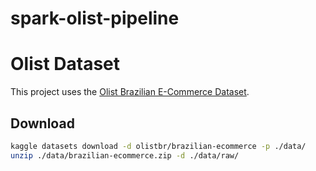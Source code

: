 # spark-olist-pipeline
# Olist Dataset

This project uses the [Olist Brazilian E-Commerce Dataset](https://www.kaggle.com/datasets/olistbr/brazilian-ecommerce).

## Download
```bash
kaggle datasets download -d olistbr/brazilian-ecommerce -p ./data/
unzip ./data/brazilian-ecommerce.zip -d ./data/raw/
